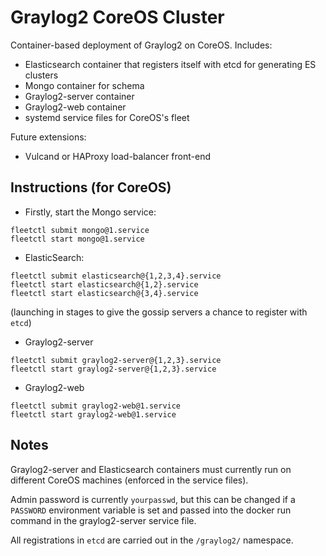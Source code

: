 Graylog2 CoreOS Cluster
=======================

Container-based deployment of Graylog2 on CoreOS. Includes:

  * Elasticsearch container that registers itself with etcd for generating ES clusters
  * Mongo container for schema
  * Graylog2-server container
  * Graylog2-web container
  * systemd service files for CoreOS's fleet

Future extensions:

  * Vulcand or HAProxy load-balancer front-end

## Instructions (for CoreOS)

 * Firstly, start the Mongo service:

 ```
 fleetctl submit mongo@1.service
 fleetctl start mongo@1.service
 ```

 * ElasticSearch:

```
fleetctl submit elasticsearch@{1,2,3,4}.service
fleetctl start elasticsearch@{1,2}.service
fleetctl start elasticsearch@{3,4}.service
```

(launching in stages to give the gossip servers a chance to register with `etcd`)

* Graylog2-server

```
fleetctl submit graylog2-server@{1,2,3}.service
fleetctl start graylog2-server@{1,2,3}.service
```

* Graylog2-web

```
fleetctl submit graylog2-web@1.service
fleetctl start graylog2-web@1.service
```

## Notes

Graylog2-server and Elasticsearch containers must currently run on different CoreOS machines (enforced in the service files).

Admin password is currently `yourpasswd`, but this can be changed if a `PASSWORD` environment variable is set and passed into the docker run command in the graylog2-server service file.

All registrations in `etcd` are carried out in the `/graylog2/` namespace.






